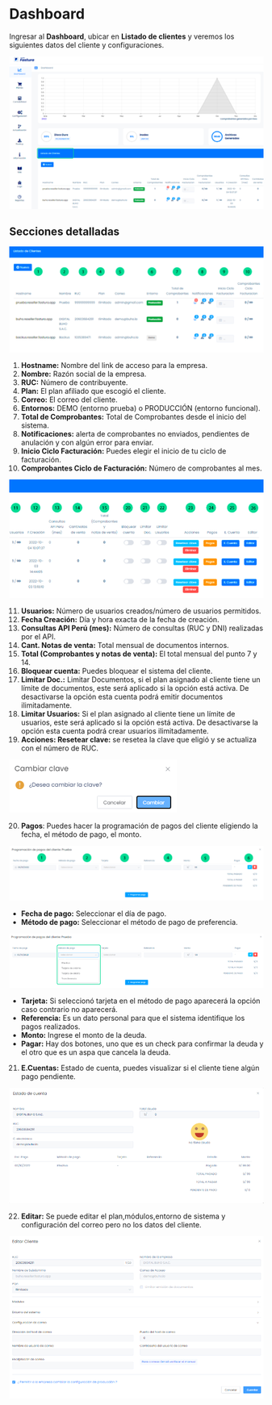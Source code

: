 # Dashboard

Ingresar al **Dashboard**, ubicar en **Listado de clientes** y veremos los siguientes datos del cliente y configuraciones.

![Alt text](img/acciones_de_cuenta_del_cliente1.png)

## Secciones detalladas

![Alt text](img/acciones_de_cuenta_del_cliente2.png)

1. **Hostname:** Nombre del link de acceso para la empresa.
2. **Nombre:** Razón social de la empresa.
3. **RUC:** Número de contribuyente.
4. **Plan:** El plan afiliado que escogió el cliente.
5. **Correo:** El correo del cliente.
6. **Entornos:** DEMO (entorno prueba) o PRODUCCIÓN (entorno funcional).
7. **Total de Comprobantes:** Total de Comprobantes desde el inicio del sistema.
8. **Notificaciones:** alerta de comprobantes no enviados, pendientes de anulación y con algún error para enviar.
9. **Inicio Ciclo Facturación:** Puedes elegir el inicio de tu ciclo de facturación.
10. **Comprobantes Ciclo de Facturación:** Número de comprobantes al mes.

![Alt text](img/acciones_de_cuenta_del_cliente3.png)

11. **Usuarios:** Número de usuarios creados/número de usuarios permitidos.
12. **Fecha Creación:** Día y hora exacta de la fecha de creación.
13. **Consultas API Perú (mes):** Número de consultas (RUC y DNI) realizadas por el API.
14. **Cant. Notas de venta:** Total mensual de documentos internos.
15. **Total (Comprobantes y notas de venta):** El total mensual del punto 7 y 14.
16. **Bloquear cuenta:** Puedes bloquear el sistema del cliente.
17. **Limitar Doc.:** Limitar Documentos, si el plan asignado al cliente tiene un límite de documentos, este será aplicado si la opción está activa. De desactivarse la opción esta cuenta podrá emitir documentos ilimitadamente.
18. **Limitar Usuarios:** Si el plan asignado al cliente tiene un límite de usuarios, este será aplicado si la opción está activa. De desactivarse la opción esta cuenta podrá crear usuarios ilimitadamente.
19. **Acciones: Resetear clave:** se resetea la clave que eligió y se actualiza con el número de RUC.

![Alt text](img/resetear.png)

20. **Pagos**: Puedes hacer la programación de pagos del cliente eligiendo la fecha, el método de pago, el monto.

![Alt text](img/pago1.png)

 * **Fecha de pago:** Seleccionar el día de pago.
 * **Método de pago:** Seleccionar el método de pago de preferencia.

![Alt text](img/pago2.png)

 * **Tarjeta:** Si seleccionó tarjeta en el método de pago aparecerá la opción caso contrario no aparecerá.
 * **Referencia:** Es un dato personal para que el sistema identifique los pagos realizados.
 * **Monto:** Ingrese el monto de la deuda.
 * **Pagar:** Hay dos botones, uno que es un check para confirmar la deuda y el otro que es un aspa que cancela la deuda.

21. **E.Cuentas:** Estado de cuenta, puedes visualizar si el cliente tiene algún pago pendiente.

![Alt text](img/ecuenta.png)

22. **Editar:** Se puede editar el plan,módulos,entorno de sistema y configuración del correo pero no los datos del cliente.

![Alt text](img/editar.png)

